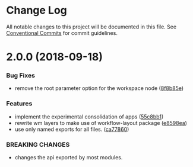 # Change Log

All notable changes to this project will be documented in this file.
See [Conventional Commits](https://conventionalcommits.org) for commit guidelines.

<a name="2.0.0"></a>
# 2.0.0 (2018-09-18)


### Bug Fixes

* remove the root parameter option for the workspace node ([8f8b85e](https://github.com/havardh/workflow/commit/8f8b85e))


### Features

* implement the experimental consolidation of apps ([55c8bb1](https://github.com/havardh/workflow/commit/55c8bb1))
* rewrite wm layers to make use of workflow-layout package ([e8598ea](https://github.com/havardh/workflow/commit/e8598ea))
* use only named exports for all files. ([ca77860](https://github.com/havardh/workflow/commit/ca77860))


### BREAKING CHANGES

* changes the api exported by most modules.

